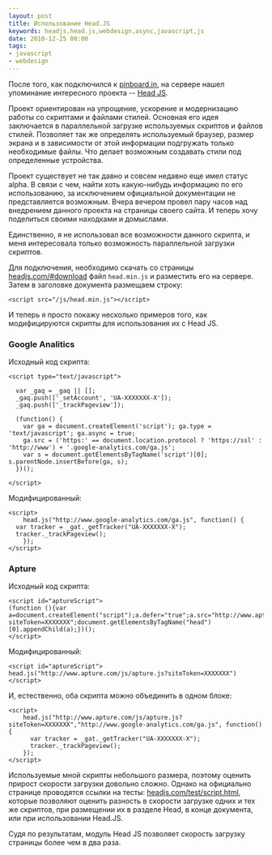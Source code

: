 ```yaml
---
layout: post
title: Использование Head.JS
keywords: headjs,head.js,webdesign,async,javascript,js
date: 2010-12-25 00:00
tags:
- javascript
- webdesign
---
```

После того, как подключился к <a href="http://pinboard.in/u:juev" rel="nofollow">pinboard.in</a>, на сервере нашел упоминание интересного проекта -- <a href="http://headjs.com/" rel="nofollow">Head JS</a>.

Проект ориентирован на упрощение, ускорение и модернизацию работы со скриптами и файлами стилей. Основная его идея заключается в параллельной загрузке используемых скриптов и файлов стилей. Позволяет так же определять используемый браузер, размер экрана и в зависимости от этой информации подгружать только необходимые файлы. Что делает возможным создавать стили под определенные устройства.

Проект существует не так давно и совсем недавно еще имел статус alpha. В связи с чем, найти хоть какую-нибудь информацию по его использованию, за исключением официальной документации не представляется возможным. Вчера вечером провел пару часов над внедрением данного проекта на страницы своего сайта. И теперь хочу поделиться своими находками и домыслами.

Единственно, я не использовал все возможности данного скрипта, и меня интересовала только возможность параллельной загрузки скриптов.

Для подключения, необходимо скачать со страницы <a href="http://headjs.com/#download" rel="nofollow">headjs.com/#download</a> файл <code>head.min.js</code> и разместить его на сервере. Затем в заголовке документа размещаем строку:

    <script src="/js/head.min.js"></script>

И теперь я просто покажу несколько примеров того, как модифицируются скрипты для использования их с Head JS.

<h3>Google Analitics</h3>
Исходный код скрипта:

    <script type="text/javascript">

      var _gaq = _gaq || [];
      _gaq.push(['_setAccount', 'UA-XXXXXXX-X']);
      _gaq.push(['_trackPageview']);

      (function() {
        var ga = document.createElement('script'); ga.type = 'text/javascript'; ga.async = true;
        ga.src = ('https:' == document.location.protocol ? 'https://ssl' : 'http://www') + '.google-analytics.com/ga.js';
        var s = document.getElementsByTagName('script')[0]; s.parentNode.insertBefore(ga, s);
      })();

    </script>

Модифицированный:

    <script>
        head.js("http://www.google-analytics.com/ga.js", function() {
      var tracker = _gat._getTracker("UA-XXXXXXX-X");
      tracker._trackPageview();
        });
    </script>

<h3>Apture</h3>
Исходный код скрипта:

    <script id="aptureScript">
    (function (){var a=document.createElement("script");a.defer="true";a.src="http://www.apture.com/js/apture.js?siteToken=XXXXXXX";document.getElementsByTagName("head")[0].appendChild(a);})();
    </script>

Модифицированный:

    <script id="aptureScript">
    head.js("http://www.apture.com/js/apture.js?siteToken=XXXXXXX")
    </script>

И, естественно, оба скрипта можно объединить в одном блоке:

    <script>
        head.js("http://www.apture.com/js/apture.js?siteToken=XXXXXXX","http://www.google-analytics.com/ga.js", function() {
          var tracker = _gat._getTracker("UA-XXXXXXX-X");
          tracker._trackPageview();
        });
    </script>

Используемые мной скрипты небольшого размера, поэтому оценить прирост скорости загрузки довольно сложно. Однако на официально странице проводятся ссылки на тесты: <a href="http://headjs.com/test/script.html" rel="nofollow">headjs.com/test/script.html</a>, которые позволяют оценить разность в скорости загрузке одних и тех же скриптов, при размещении их в разделе Head, в конце документа, или при использовании Head.JS.

Судя по результатам, модуль Head JS позволяет скорость загрузку страницы более чем в два раза.
